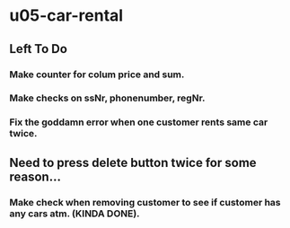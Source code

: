 # u05-car-rental

## Left To Do
### Make counter for colum price and sum.
### Make checks on ssNr, phonenumber, regNr.
### Fix the goddamn error when one customer rents same car twice.

## Need to press delete button twice for some reason...
### Make check when removing customer to see if customer has any cars atm. (KINDA DONE).